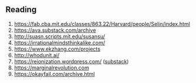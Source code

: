 <base href="./reading/">

## Reading

1. https://fab.cba.mit.edu/classes/863.22/Harvard/people/Selin/index.html
1. https://ava.substack.com/archive
1. http://suasn.scripts.mit.edu/susansu/
1. https://irrationalmindsthinkalike.com/
1. https://www.ekzhang.com/projects
1. http://whodunit.ai/
1. https://reionization.wordpress.com/ ([substack](https://substack.com/profile/135472686-laura-cui))
1. https://marginalrevolution.com
1. https://okayfail.com/archive.html
